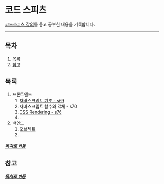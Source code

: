 코드 스피츠
=====
[코드스피츠 강의](https://www.youtube.com/channel/UCKXBpFPbho1tp-Ntlfc25kA/videos)를 듣고 공부한 내용을 기록합니다.
- - -
## 목차
1. [목록](#목록)
2. [참고](#참고)

## 목록
1. 프론트엔드
	1. [자바스크립트 기초 - s69](https://github.com/nara1030/TIL/tree/master/docs/lecture_list/code_spitz/s69)
	2. 자바스크립트 함수와 객체 - s70
	3. [CSS Rendering - s76](.lecture_list/code_spitz/s76/README.md)
	4. .
2. 백엔드
	1. [오브젝트](https://github.com/nara1030/TIL/blob/master/docs/book/object/README.md)
	2. .

##### [목차로 이동](#목차)

## 참고


##### [목차로 이동](#목차)